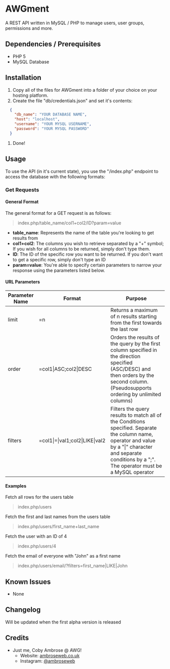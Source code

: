 # AWGment
A REST API written in MySQL / PHP to manage users, user groups, permissions and more.

## Dependencies / Prerequisites
- PHP 5
- MySQL Database

## Installation

1. Copy all of the files for AWGment into a folder of your choice on your hosting platform.
1. Create the file "db/credentials.json" and set it's contents:
```json
  {
    "db_name": "YOUR DATABASE NAME",
    "host": "localhost",
    "username": "YOUR MYSQL USERNAME",
    "password": "YOUR MYSQL PASSWORD"
  }
```
1. Done!

## Usage

To use the API (in it's current state), you use the "/index.php" endpoint to access the database with the following formats:

### Get Requests

#### General Format

The general format for a GET request is as follows:

> index.php/table_name/col1+col2/ID?param=value

- __table_name__: Represents the name of the table you're looking to get results from
- __col1+col2__: The columns you wish to retrieve separated by a "+" symbol; If you wish for all columns to be returned, simply don't type them.
- __ID__: The ID of the specific row you want to be returned. If you don't want to get a specific row, simply don't type an ID
- __param=value__: You're able to specify certain parameters to narrow your response using the parameters listed below.

#### URL Parameters

|Parameter Name|Format|Purpose|
|-|-|-|
|limit|=n|Returns a maximum of n results starting from the first towards the last row
|order|=col1\|ASC;col2\|DESC|Orders the results of the query by the first column specified in the direction specified (ASC/DESC) and then orders by the second column. (Pseudosupports ordering by unlimited columns)|
|filters|=col1\|=\|val1;col2\|LIKE\|val2|Filters the query results to match all of the Conditions specified. Separate the column name, operator and value by a "\|" character and separate conditions by a ";". The operator must be a MySQL operator|

#### Examples

Fetch all rows for the users table
> index.php/users

Fetch the first and last names from the users table
> index.php/users/first_name+last_name

Fetch the user with an ID of 4
> index.php/users/4

Fetch the email of everyone with "John" as a first name
> index.php/users/email/?filters=first_name|LIKE|John

## Known Issues
- None

## Changelog
Will be updated when the first alpha version is released

## Credits
- Just me, Coby Ambrose @ AWG!
  - Website: [ambroseweb.co.uk](https://ambroseweb.co.uk "My Website")
  - Instagram: [@ambroseweb](https://www.instagram.com/ambrosewebgroup/ "My Instagram")